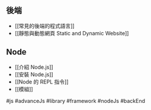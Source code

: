 ## 後端
- [[常見的後端的程式語言]]
- [[靜態與動態網頁 Static and Dynamic Website]]

## Node
- [[介紹 Node.js]]
- [[安裝 Node.js]]
- [[Node 的 REPL 指令]]
- [[模組]]



#js #advanceJs #library #framework #nodeJs #backEnd